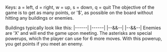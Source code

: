 Keys: 
a = left, d = right, w = up, s = down, q = quit 
The objective of the game is to get as many points, or '$', as possible on the board without hitting any buildings or enemies. 

Buildings typically look like this: 
|------|
|------|
|--&&--|
|--&&--|
Enemies are 'X' and will end the game upon meeting. 
The asterisks are special powerups, which the player can use for 6 more moves. With this powerup, you get points if you meet an enemy. 
